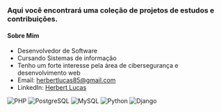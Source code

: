 ### Aqui você encontrará uma coleção de projetos de estudos e contribuições.

#### Sobre Mim

-  Desenvolvedor de Software
-  Cursando Sistemas de informação
-  Tenho um forte interesse pela área de cibersegurança e desenvolvimento web
-  Email: herbertlucas85@gmail.com
-  LinkedIn: [Herbert Lucas](https://www.linkedin.com/in/herbert-lucas85)
  
![PHP](https://img.shields.io/badge/PHP-777BB4?style=for-the-badge&logo=php&logoColor=white)
![PostgreSQL](https://img.shields.io/badge/PostgreSQL-316192?style=for-the-badge&logo=postgresql&logoColor=white)
![MySQL](https://img.shields.io/badge/MySQL-4479A1?style=for-the-badge&logo=mysql&logoColor=white)
![Python](https://img.shields.io/badge/Python-3776AB?style=for-the-badge&logo=python&logoColor=white)
![Django](https://img.shields.io/badge/Django-092E20?style=for-the-badge&logo=django&logoColor=white)
